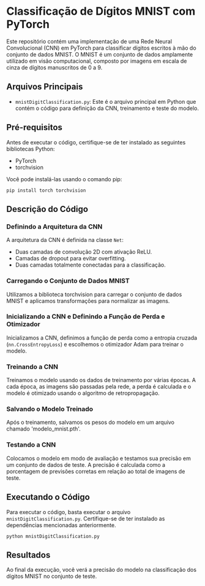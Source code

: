 # Classificação de Dígitos MNIST com PyTorch

Este repositório contém uma implementação de uma Rede Neural Convolucional (CNN) em PyTorch para classificar dígitos escritos à mão do conjunto de dados MNIST. O MNIST é um conjunto de dados amplamente utilizado em visão computacional, composto por imagens em escala de cinza de dígitos manuscritos de 0 a 9.

## Arquivos Principais

- `mnistDigitClassification.py`: Este é o arquivo principal em Python que contém o código para definição da CNN, treinamento e teste do modelo.

## Pré-requisitos

Antes de executar o código, certifique-se de ter instalado as seguintes bibliotecas Python:

- PyTorch
- torchvision

Você pode instalá-las usando o comando pip:

`pip install torch torchvision`


## Descrição do Código

### Definindo a Arquitetura da CNN

A arquitetura da CNN é definida na classe `Net`:

- Duas camadas de convolução 2D com ativação ReLU.
- Camadas de dropout para evitar overfitting.
- Duas camadas totalmente conectadas para a classificação.

### Carregando o Conjunto de Dados MNIST

Utilizamos a biblioteca torchvision para carregar o conjunto de dados MNIST e aplicamos transformações para normalizar as imagens.

### Inicializando a CNN e Definindo a Função de Perda e Otimizador

Inicializamos a CNN, definimos a função de perda como a entropia cruzada (`nn.CrossEntropyLoss`) e escolhemos o otimizador Adam para treinar o modelo.

### Treinando a CNN

Treinamos o modelo usando os dados de treinamento por várias épocas. A cada época, as imagens são passadas pela rede, a perda é calculada e o modelo é otimizado usando o algoritmo de retropropagação.

### Salvando o Modelo Treinado

Após o treinamento, salvamos os pesos do modelo em um arquivo chamado 'modelo_mnist.pth'.

### Testando a CNN

Colocamos o modelo em modo de avaliação e testamos sua precisão em um conjunto de dados de teste. A precisão é calculada como a porcentagem de previsões corretas em relação ao total de imagens de teste.

## Executando o Código

Para executar o código, basta executar o arquivo `mnistDigitClassification.py`. Certifique-se de ter instalado as dependências mencionadas anteriormente.

`python mnistDigitClassification.py`


## Resultados

Ao final da execução, você verá a precisão do modelo na classificação dos dígitos MNIST no conjunto de teste.
